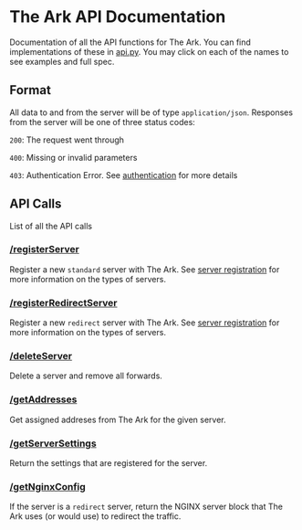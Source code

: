 # The Ark API Documentation
Documentation of all the API functions for The Ark. You can find implementations of these in [api.py](../theark/api.py). You may click on each of the names to see examples and full spec.

## Format
All data to and from the server will be of type `application/json`.
Responses from the server will be one of three status codes:

`200`: The request went through

`400`: Missing or invalid parameters

`403`: Authentication Error. See [authentication](./api-authentication.md) for more details

## API Calls
List of all the API calls

### [/registerServer](./api-servers.md#registerServer)
Register a new `standard` server with The Ark. See [server registration](./api-servers.md) for more information on the types of servers.

### [/registerRedirectServer](./api-servers.md#registerRedirectServer)
Register a new `redirect` server with The Ark. See [server registration](./api-servers.md) for more information on the types of servers.

### [/deleteServer](./api-servers.md#deleteServer)
Delete a server and remove all forwards.

### [/getAddresses](./api-information.md#getAddresses)
Get assigned addreses from The Ark for the given server.

### [/getServerSettings](./api-information.md#getAddresses)
Return the settings that are registered for the server.

### [/getNginxConfig](./api-information.md#getAddresses)
If the server is a `redirect` server, return the NGINX server block that The Ark uses (or would use)
to redirect the traffic.
